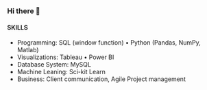 ### Hi there 👋


#### SKILLS
* Programming: SQL (window function) • Python (Pandas, NumPy, Matlab)
* Visualizations: Tableau • Power BI 
* Database System: MySQL
* Machine Leaning: Sci-kit Learn
* Business: Client communication, Agile Project management
